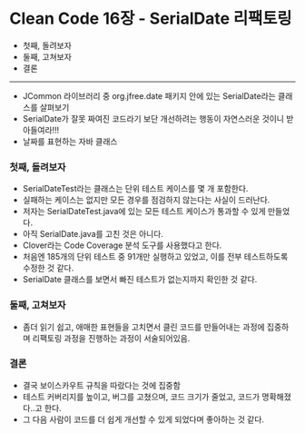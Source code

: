 # Clean Code 16장 - SerialDate 리팩토링
- 첫째, 돌려보자
- 둘째, 고쳐보자
- 결론

---
- JCommon 라이브러리 중 org.jfree.date 패키지 안에 있는 SerialDate라는 클래스를 살펴보기
- SerialDate가 잘못 짜여진 코드라기 보단 개선하려는 행동이 자연스러운 것이니 받아들여라!!!
- 날짜를 표현하는 자바 클래스

### 첫째, 돌려보자
- SerialDateTest라는 클래스는 단위 테스트 케이스를 몇 개 포함한다.
- 실패하는 케이스는 없지만 모든 경우를 점검하지 않는다는 사실이 드러난다.
- 저자는 SerialDateTest.java에 있는 모든 테스트 케이스가 통과할 수 있게 만들었다.
- 아직 SerialDate.java를 고친 것은 아니다.
- Clover라는 Code Coverage 분석 도구를 사용했다고 한다.
- 처음엔 185개의 단위 테스트 중 91개만 실행하고 있었고, 이를 전부 테스트하도록 수정한 것 같다.
- SerialDate 클래스를 보면서 빠진 테스트가 없는지까지 확인한 것 같다.

### 둘째, 고쳐보자
- 좀더 읽기 쉽고, 애매한 표현들을 고치면서 클린 코드를 만들어내는 과정에 집중하며 리팩토링 과정을 진행하는 과정이 서술되어있음.

### 결론
- 결국 보이스카우트 규칙을 따랐다는 것에 집중함
- 테스트 커버리지를 높이고, 버그를 고쳤으며, 코드 크기가 줄었고, 코드가 명확해졌다..고 한다.
- 그 다음 사람이 코드를 더 쉽게 개선할 수 있게 되었다며 좋아하는 것 같다.
